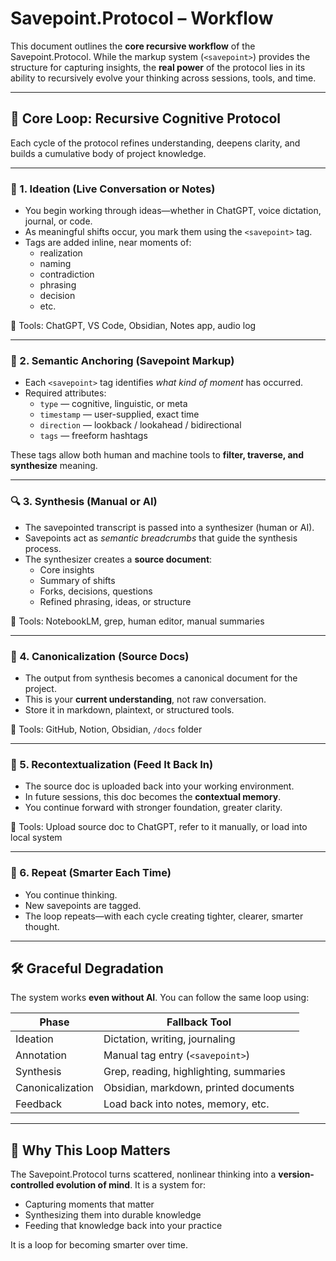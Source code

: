 # Savepoint.Protocol – Workflow

This document outlines the **core recursive workflow** of the Savepoint.Protocol. While the markup system (`<savepoint>`) provides the structure for capturing insights, the **real power** of the protocol lies in its ability to recursively evolve your thinking across sessions, tools, and time.

---

## 🔁 Core Loop: Recursive Cognitive Protocol

Each cycle of the protocol refines understanding, deepens clarity, and builds a cumulative body of project knowledge.

---

### 🧠 1. Ideation (Live Conversation or Notes)

- You begin working through ideas—whether in ChatGPT, voice dictation, journal, or code.
- As meaningful shifts occur, you mark them using the `<savepoint>` tag.
- Tags are added inline, near moments of:
  - realization
  - naming
  - contradiction
  - phrasing
  - decision
  - etc.

🧩 Tools: ChatGPT, VS Code, Obsidian, Notes app, audio log

---

### 🧭 2. Semantic Anchoring (Savepoint Markup)

- Each `<savepoint>` tag identifies *what kind of moment* has occurred.
- Required attributes:
  - `type` — cognitive, linguistic, or meta
  - `timestamp` — user-supplied, exact time
  - `direction` — lookback / lookahead / bidirectional
  - `tags` — freeform hashtags

These tags allow both human and machine tools to **filter, traverse, and synthesize** meaning.

---

### 🔍 3. Synthesis (Manual or AI)

- The savepointed transcript is passed into a synthesizer (human or AI).
- Savepoints act as *semantic breadcrumbs* that guide the synthesis process.
- The synthesizer creates a **source document**:
  - Core insights
  - Summary of shifts
  - Forks, decisions, questions
  - Refined phrasing, ideas, or structure

🧩 Tools: NotebookLM, grep, human editor, manual summaries

---

### 📜 4. Canonicalization (Source Docs)

- The output from synthesis becomes a canonical document for the project.
- This is your **current understanding**, not raw conversation.
- Store it in markdown, plaintext, or structured tools.

🧩 Tools: GitHub, Notion, Obsidian, `/docs` folder

---

### 🔁 5. Recontextualization (Feed It Back In)

- The source doc is uploaded back into your working environment.
- In future sessions, this doc becomes the **contextual memory**.
- You continue forward with stronger foundation, greater clarity.

🧩 Tools: Upload source doc to ChatGPT, refer to it manually, or load into local system

---

### 🔄 6. Repeat (Smarter Each Time)

- You continue thinking.
- New savepoints are tagged.
- The loop repeats—with each cycle creating tighter, clearer, smarter thought.

---

## 🛠 Graceful Degradation

The system works **even without AI**. You can follow the same loop using:

| Phase             | Fallback Tool                         |
|-------------------|----------------------------------------|
| Ideation          | Dictation, writing, journaling         |
| Annotation        | Manual tag entry (`<savepoint>`)       |
| Synthesis         | Grep, reading, highlighting, summaries |
| Canonicalization  | Obsidian, markdown, printed documents  |
| Feedback          | Load back into notes, memory, etc.     |

---

## 🧬 Why This Loop Matters

The Savepoint.Protocol turns scattered, nonlinear thinking into a **version-controlled evolution of mind**. It is a system for:

- Capturing moments that matter  
- Synthesizing them into durable knowledge  
- Feeding that knowledge back into your practice

It is a loop for becoming smarter over time.

